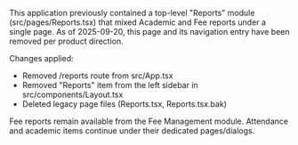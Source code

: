This application previously contained a top-level "Reports" module (src/pages/Reports.tsx) that mixed Academic and Fee reports under a single page. As of 2025-09-20, this page and its navigation entry have been removed per product direction.

Changes applied:
- Removed /reports route from src/App.tsx
- Removed "Reports" item from the left sidebar in src/components/Layout.tsx
- Deleted legacy page files (Reports.tsx, Reports.tsx.bak)

Fee reports remain available from the Fee Management module. Attendance and academic items continue under their dedicated pages/dialogs.
